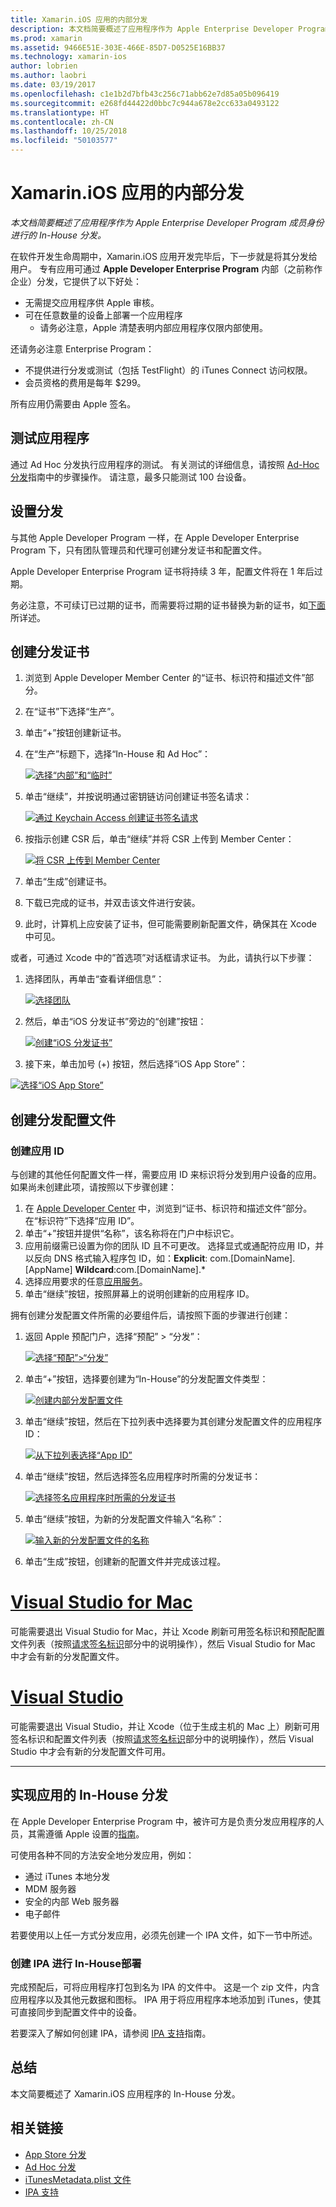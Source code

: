 ```yaml
---
title: Xamarin.iOS 应用的内部分发
description: 本文档简要概述了应用程序作为 Apple Enterprise Developer Program 成员身份进行的 In-House 分发。
ms.prod: xamarin
ms.assetid: 9466E51E-303E-466E-85D7-D0525E16BB37
ms.technology: xamarin-ios
author: lobrien
ms.author: laobri
ms.date: 03/19/2017
ms.openlocfilehash: c1e1b2d7bfb43c256c71abb62e7d85a05b096419
ms.sourcegitcommit: e268fd44422d0bbc7c944a678e2cc633a0493122
ms.translationtype: HT
ms.contentlocale: zh-CN
ms.lasthandoff: 10/25/2018
ms.locfileid: "50103577"
---
```

# <a name="in-house-distribution-for-xamarinios-apps"></a>Xamarin.iOS 应用的内部分发

_本文档简要概述了应用程序作为 Apple Enterprise Developer Program 成员身份进行的 In-House 分发。_

在软件开发生命周期中，Xamarin.iOS 应用开发完毕后，下一步就是将其分发给用户。 专有应用可通过 **Apple Developer Enterprise Program** 内部（之前称作企业）分发，它提供了以下好处：

- 无需提交应用程序供 Apple 审核。
- 可在任意数量的设备上部署一个应用程序
    - 请务必注意，Apple 清楚表明内部应用程序仅限内部使用。

还请务必注意 Enterprise Program：

- 不提供进行分发或测试（包括 TestFlight）的 iTunes Connect 访问权限。
- 会员资格的费用是每年 $299。

所有应用仍需要由 Apple 签名。

<a name="testing" />

## <a name="testing-your-application"></a>测试应用程序

通过 Ad Hoc 分发执行应用程序的测试。 有关测试的详细信息，请按照 [Ad-Hoc 分发](~/ios/deploy-test/app-distribution/ad-hoc-distribution.md)指南中的步骤操作。 请注意，最多只能测试 100 台设备。

<a name="setup" />

## <a name="getting-set-up-for-distribution"></a>设置分发

与其他 Apple Developer Program 一样，在 Apple Developer Enterprise Program 下，只有团队管理员和代理可创建分发证书和配置文件。

Apple Developer Enterprise Program 证书将持续 3 年，配置文件将在 1 年后过期。

务必注意，不可续订已过期的证书，而需要将过期的证书替换为新的证书，如[下面](#certificate)所详述。

<a name="certificate" />

## <a name="creating-a-distribution-certificate"></a>创建分发证书

1. 浏览到 Apple Developer Member Center 的“证书、标识符和描述文件”部分。
2. 在“证书”下选择“生产”。
3. 单击“+”按钮创建新证书。
4. 在“生产”标题下，选择“In-House 和 Ad Hoc”：

   [![](in-house-distribution-images/createcertmanually01.png "选择“内部”和“临时”")](in-house-distribution-images/createcertmanually01.png#lightbox)

5. 单击“继续”，并按说明通过密钥链访问创建证书签名请求：

   [![](in-house-distribution-images/createcertmanually02.png "通过 Keychain Access 创建证书签名请求")](in-house-distribution-images/createcertmanually02.png#lightbox)

6. 按指示创建 CSR 后，单击“继续”并将 CSR 上传到 Member Center：

   [![](in-house-distribution-images/createcertmanually03.png "将 CSR 上传到 Member Center")](in-house-distribution-images/createcertmanually03.png#lightbox)

7. 单击“生成”创建证书。
8. 下载已完成的证书，并双击该文件进行安装。
9. 此时，计算机上应安装了证书，但可能需要刷新配置文件，确保其在 Xcode 中可见。

或者，可通过 Xcode 中的”首选项”对话框请求证书。 为此，请执行以下步骤：

1. 选择团队，再单击“查看详细信息”：

    [![](in-house-distribution-images/selectteam.png "选择团队")](in-house-distribution-images/selectteam.png#lightbox)

2. 然后，单击“iOS 分发证书”旁边的“创建”按钮：

   [![](in-house-distribution-images/selectcert.png "创建“iOS 分发证书”")](in-house-distribution-images/selectcert.png#lightbox)

2.   接下来，单击加号 (+) 按钮，然后选择“iOS App Store”：

   [![](in-house-distribution-images/selectcert.png "选择“iOS App Store”")](in-house-distribution-images/selectcert.png#lightbox)

<a name="profile" />

## <a name="creating-a-distribution-provisioning-profile"></a>创建分发配置文件

<a name="appid" />

### <a name="creating-an-app-id"></a>创建应用 ID

与创建的其他任何配置文件一样，需要应用 ID 来标识将分发到用户设备的应用。 如果尚未创建此项，请按照以下步骤创建：


1. 在 [Apple Developer Center](https://developer.apple.com/account/overview.action) 中，浏览到“证书、标识符和描述文件”部分。 在“标识符”下选择“应用 ID”。
2. 单击“+”按钮并提供“名称”，该名称将在门户中标识它。
3. 应用前缀需已设置为你的团队 ID 且不可更改。 选择显式或通配符应用 ID，并以反向 DNS 格式输入程序包 ID，如：**Explicit**: com.[DomainName].[AppName] **Wildcard**:com.[DomainName].*
4. 选择应用要求的任意[应用服务](~/ios/get-started/installation/device-provisioning/index.md#provisioning-for-application-services)。
5. 单击“继续”按钮，按照屏幕上的说明创建新的应用程序 ID。

拥有创建分发配置文件所需的必要组件后，请按照下面的步骤进行创建：

1. 返回 Apple 预配门户，选择“预配” > “分发”：

   [![](in-house-distribution-images/distribute01.png "选择“预配”>“分发”")](in-house-distribution-images/distribute01.png#lightbox)

2. 单击“+”按钮，选择要创建为“In-House”的分发配置文件类型：

   [![](in-house-distribution-images/distribute02.png "创建内部分发配置文件")](in-house-distribution-images/distribute02.png#lightbox)

3. 单击“继续”按钮，然后在下拉列表中选择要为其创建分发配置文件的应用程序 ID：

   [![](in-house-distribution-images/distribute03.png "从下拉列表选择“App ID”")](in-house-distribution-images/distribute03.png#lightbox)

4. 单击“继续”按钮，然后选择签名应用程序时所需的分发证书：

   [![](in-house-distribution-images/distribute04.png "选择签名应用程序时所需的分发证书")](in-house-distribution-images/distribute04.png#lightbox)

6. 单击“继续”按钮，为新的分发配置文件输入“名称”：

   [![](in-house-distribution-images/distribute06.png "输入新的分发配置文件的名称")](in-house-distribution-images/distribute06.png#lightbox)

7. 单击“生成”按钮，创建新的配置文件并完成该过程。

# <a name="visual-studio-for-mactabmacos"></a>[Visual Studio for Mac](#tab/macos)

 可能需要退出 Visual Studio for Mac，并让 Xcode 刷新可用签名标识和预配配置文件列表（按照[请求签名标识](~/ios/get-started/installation/device-provisioning/manual-provisioning.md#download)部分中的说明操作），然后 Visual Studio for Mac 中才会有新的分发配置文件。

# <a name="visual-studiotabwindows"></a>[Visual Studio](#tab/windows)

可能需要退出 Visual Studio，并让 Xcode（位于生成主机的 Mac 上）刷新可用签名标识和配置文件列表（按照[请求签名标识](~/ios/get-started/installation/device-provisioning/manual-provisioning.md#download)部分中的说明操作），然后 Visual Studio 中才会有新的分发配置文件可用。

-----

<a name="inhouse" />

## <a name="distributing-your-app-in-house"></a>实现应用的 In-House 分发

在 Apple Developer Enterprise Program 中，被许可方是负责分发应用程序的人员，其需遵循 Apple 设置的[指南](http://adcdownload.apple.com/Documentation/License_Agreements__Apple_Developer_Enterprise_Program/Apple_Developer_Program_Enterprise_Agreement_20150608.pdf)。

可使用各种不同的方法安全地分发应用，例如：

- 通过 iTunes 本地分发
- MDM 服务器
- 安全的内部 Web 服务器
- 电子邮件

若要使用以上任一方式分发应用，必须先创建一个 IPA 文件，如下一节中所述。


### <a name="creating-an-ipa-for-in-house-deployment"></a>创建 IPA 进行 In-House部署

完成预配后，可将应用程序打包到名为 IPA 的文件中。 这是一个 zip 文件，内含应用程序以及其他元数据和图标。 IPA 用于将应用程序本地添加到 iTunes，使其可直接同步到配置文件中的设备。

若要深入了解如何创建 IPA，请参阅 [IPA 支持](~/ios/deploy-test/app-distribution/ipa-support.md)指南。


## <a name="summary"></a>总结

本文简要概述了 Xamarin.iOS 应用程序的 In-House 分发。

## <a name="related-links"></a>相关链接

- [App Store 分发](~/ios/deploy-test/app-distribution/app-store-distribution/index.md)
- [Ad Hoc 分发](~/ios/deploy-test/app-distribution/ad-hoc-distribution.md)
- [iTunesMetadata.plist 文件](~/ios/deploy-test/app-distribution/itunesmetadata.md)
- [IPA 支持](~/ios/deploy-test/app-distribution/ipa-support.md)
